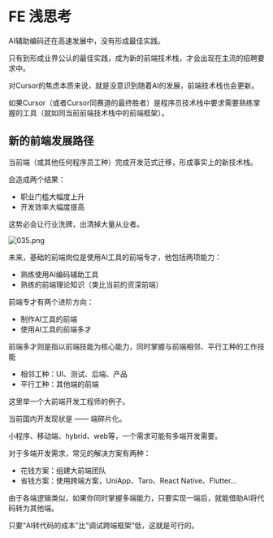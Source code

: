 # FE 浅思考

AI辅助编码还在高速发展中，没有形成最佳实践。

只有到形成业界公认的最佳实践，成为新的前端技术栈，才会出现在主流的招聘要求中。

对Cursor的焦虑本质来说，就是没意识到随着AI的发展，前端技术栈也会更新。

如果Cursor（或者Cursor同赛道的最终胜者）是程序员技术栈中要求需要熟练掌握的工具（就如同当前前端技术栈中的前端框架）。

## 新的前端发展路径

当前端（或其他任何程序员工种）完成开发范式迁移，形成事实上的新技术栈。

会造成两个结果：
- 职业门槛大幅度上升
- 开发效率大幅度提高

这势必会让行业洗牌，出清掉大量从业者。

![035.png](./img/035.png)

未来，基础的前端岗位是使用AI工具的前端专才，他包括两项能力：
- 熟练使用AI编码辅助工具
- 熟练的前端理论知识（类比当前的资深前端）

前端专才有两个进阶方向：
- 制作AI工具的前端
- 使用AI工具的前端多才

前端多才则是指以前端技能为核心能力，同时掌握与前端相邻、平行工种的工作技能
- 相邻工种：UI、测试、后端、产品
- 平行工种：其他端的前端

这里举一个大前端开发工程师的例子。

当前国内开发现状是 —— 端碎片化。

小程序、移动端、hybrid、web等，一个需求可能有多端开发需要。

对于多端开发需求，常见的解决方案有两种：
- 花钱方案：组建大前端团队
- 省钱方案：使用跨端方案，UniApp、Taro、React Native、Flutter...

由于各端逻辑类似，如果你同时掌握多端能力，只要实现一端后，就能借助AI将代码转为其他端。

只要“AI转代码的成本”比“调试跨端框架”低，这就是可行的。


